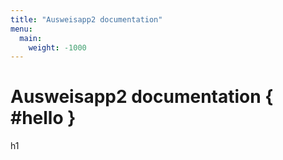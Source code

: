 ```yaml
---
title: "Ausweisapp2 documentation"
menu:
  main:
    weight: -1000
---
```


# Ausweisapp2 documentation { #hello }

h1





